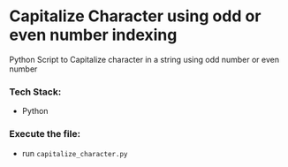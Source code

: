 # Capitalize Character using odd or even number indexing
 Python Script to Capitalize character in a string using odd number or even number

 
### Tech Stack:
+ Python

### Execute the file:
+ run `capitalize_character.py`